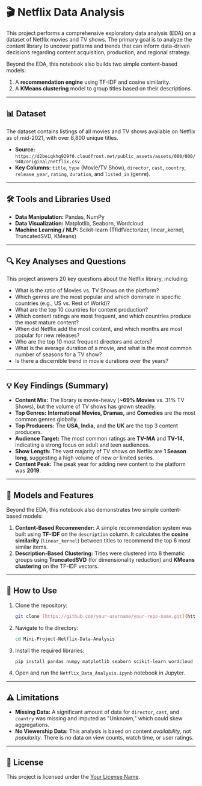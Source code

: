 # 🎬 Netflix Data Analysis

This project performs a comprehensive exploratory data analysis (EDA) on a dataset of Netflix movies and TV shows. The primary goal is to analyze the content library to uncover patterns and trends that can inform data-driven decisions regarding content acquisition, production, and regional strategy.

Beyond the EDA, this notebook also builds two simple content-based models:
1.  A **recommendation engine** using TF-IDF and cosine similarity.
2.  A **KMeans clustering** model to group titles based on their descriptions.

---

## 📊 Dataset

The dataset contains listings of all movies and TV shows available on Netflix as of mid-2021, with over 8,800 unique titles.

* **Source:** `https://d2beiqkhq929f0.cloudfront.net/public_assets/assets/000/000/940/original/netflix.csv`
* **Key Columns:** `title`, `type` (Movie/TV Show), `director`, `cast`, `country`, `release_year`, `rating`, `duration`, and `listed_in` (genre).

---

## 🛠️ Tools and Libraries Used

* **Data Manipulation:** Pandas, NumPy
* **Data Visualization:** Matplotlib, Seaborn, Wordcloud
* **Machine Learning / NLP:** Scikit-learn (TfidfVectorizer, linear_kernel, TruncatedSVD, KMeans)

---

## 🔍 Key Analyses and Questions

This project answers 20 key questions about the Netflix library, including:

* What is the ratio of Movies vs. TV Shows on the platform?
* Which genres are the most popular and which dominate in specific countries (e.g., US vs. Rest of World)?
* What are the top 10 countries for content production?
* Which content ratings are most frequent, and which countries produce the most mature content?
* When did Netflix add the most content, and which months are most popular for new releases?
* Who are the top 10 most frequent directors and actors?
* What is the average duration of a movie, and what is the most common number of seasons for a TV show?
* Is there a discernible trend in movie durations over the years?

---

## 💡 Key Findings (Summary)

* **Content Mix:** The library is movie-heavy (**~69% Movies** vs. 31% TV Shows), but the volume of TV shows has grown steadily.
* **Top Genres:** **International Movies, Dramas,** and **Comedies** are the most common genres globally.
* **Top Producers:** The **USA, India,** and the **UK** are the top 3 content producers.
* **Audience Target:** The most common ratings are **TV-MA** and **TV-14**, indicating a strong focus on adult and teen audiences.
* **Show Length:** The vast majority of TV shows on Netflix are **1 Season long**, suggesting a high volume of new or limited series.
* **Content Peak:** The peak year for adding new content to the platform was **2019**.

---

## 🤖 Models and Features

Beyond the EDA, this notebook also demonstrates two simple content-based models:

1.  **Content-Based Recommender:** A simple recommendation system was built using **TF-IDF** on the `description` column. It calculates the **cosine similarity** (`linear_kernel`) between titles to recommend the top 6 most similar items.
2.  **Description-Based Clustering:** Titles were clustered into 8 thematic groups using **TruncatedSVD** (for dimensionality reduction) and **KMeans clustering** on the TF-IDF vectors.

---

## 🚀 How to Use

1.  Clone the repository:
    ```sh
    git clone [https://github.com/your-username/your-repo-name.git](https://github.com/Shre1100/Mini-Project-Netflix-Data-Analysis.git)
    ```
2.  Navigate to the directory:
    ```sh
    cd Mini-Project-Netflix-Data-Analysis
    ```
3.  Install the required libraries:
    ```sh
    pip install pandas numpy matplotlib seaborn scikit-learn wordcloud
    ```
4.  Open and run the `Netflix_Data_Analysis.ipynb` notebook in Jupyter.

---

## ⚠️ Limitations

* **Missing Data:** A significant amount of data for `director`, `cast`, and `country` was missing and imputed as "Unknown," which could skew aggregations.
* **No Viewership Data:** This analysis is based on content *availability*, not *popularity*. There is no data on view counts, watch time, or user ratings.

---

## 📜 License

This project is licensed under the [Your License Name](LICENSE).

